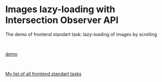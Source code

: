 # Images lazy-loading with Intersection Observer API

The demo of frontend standart task: lazy-loading of images by scrolling

<br/>

[demo](https://image-lazy-loading-dusky.vercel.app/)

<br/>

[My list of all frontend standart tasks](https://github.com/proehavshiy/My-standart-frontend-tasks)

